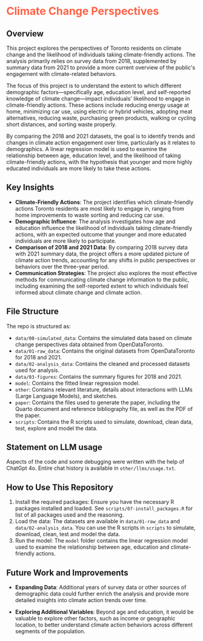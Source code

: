 # <span style="color: #ff6347;">Climate Change Perspectives</span>

## Overview
This project explores the perspectives of Toronto residents on climate change and the likelihood of individuals taking climate-friendly actions. The analysis primarily relies on survey data from 2018, supplemented by summary data from 2021 to provide a more current overview of the public's engagement with climate-related behaviors.

The focus of this project is to understand the extent to which different demographic factors—specifically age, education level, and self-reported knowledge of climate change—impact individuals' likelihood to engage in climate-friendly actions. These actions include reducing energy usage at home, minimizing car use, using electric or hybrid vehicles, adopting meat alternatives, reducing waste, purchasing green products, walking or cycling short distances, and sorting waste properly.

By comparing the 2018 and 2021 datasets, the goal is to identify trends and changes in climate action engagement over time, particularly as it relates to demographics. A linear regression model is used to examine the relationship between age, education level, and the likelihood of taking climate-friendly actions, with the hypothesis that younger and more highly educated individuals are more likely to take these actions.


## Key Insights
-   **Climate-Friendly Actions**: The project identifies which climate-friendly actions Toronto residents are most likely to engage in, ranging from home improvements to waste sorting and reducing car use.
-    **Demographic Influence**: The analysis investigates how age and education influence the likelihood of individuals taking climate-friendly actions, with an expected outcome that younger and more educated individuals are more likely to participate.
-    **Comparison of 2018 and 2021 Data**:  By comparing 2018 survey data with 2021 summary data, the project offers a more updated picture of climate action trends, accounting for any shifts in public perspectives or behaviors over the three-year period.
-    **Communication Strategies**: The project also explores the most effective methods for communicating climate change information to the public, including examining the self-reported extent to which individuals feel informed about climate change and climate action.


## File Structure

The repo is structured as:

-   `data/00-simulated_data`: Contains the simulated data based on climate change perspectives data obtained from OpenDataToronto.
-   `data/01-raw_data`: Contains the original datasets from OpenDataToronto for 2018 and 2021.
-   `data/02-analysis_data`: Contains the cleaned and processed datasets used for analysis.
-   `data/03-figures`: Contains the summary figures for 2018 and 2021.
-   `model`: Contains the fitted linear regression model.
-   `other`: Contains relevant literature, details about interactions with LLMs (Large Language Models), and sketches.
-   `paper`: Contains the files used to generate the paper, including the Quarto document and reference bibliography file, as well as the PDF of the paper. 
-   `scripts`: Contains the R scripts used to simulate, download, clean data, test, explore and model the data. 


## Statement on LLM usage
Aspects of the code and some debugging were written with the help of ChatGpt 4o. Entire chat history is available in `other/llms/usage.txt`.

## How to Use This Repository
1. Install the required packages: Ensure you have the necessary R packages installed and loaded. See `scripts/07-install_packages.R` for list of all packages used and the reasoning. 
2. Load the data: The datasets are available in `data/01-raw_data` and `data/02-analysis_data`. You can use the R scripts in `scripts` to simulate, download, clean, test and model the data. 
3. Run the model: The `model` folder contains the linear regression model used to examine the relationship between age, education and climate-friendly actions. 

## Future Work and Improvements
-    **Expanding Data**: Additional years of survey data or other sources of demographic data could further enrich the analysis and provide more detailed insights into climate action trends over time.

-    **Exploring Additional Variables**: Beyond age and education, it would be valuable to explore other factors, such as income or geographic location, to better understand climate action behaviors across different segments of the population.



